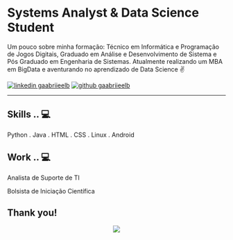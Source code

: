 <!-- Don't remove this --- https://github.com/ombharatiya -->

<!-- links to social media icons -->
<!-- no need to change these -->

<!-- icons  -->

[1.1]: https://github.com/gaabriieelb/gaabriieelb/blob/main/icons8-linkedin-48.png (linkedin icon with padding)
[2.1]: https://github.com/gaabriieelb/gaabriieelb/blob/main/icons8-github-48.png (github icon with padding)


<!-- links to my social media accounts -->

[1]: https://www.linkedin.com/in/gaabrielb/
[2]: https://github.com/gaabriieelb


<!-- Don't remove this --- https://github.com/gaabriieelb -->




<!-- section - intro -->
<!--#### **SDE** @ **HashedIn | Microsoft | ISRO** -->

# Systems Analyst & Data Science Student


Um pouco sobre minha formação: Técnico em Informática e Programação de Jogos Digitais, Graduado em Análise e Desenvolvimento de Sistema e Pós Graduado em Engenharia de Sistemas. Atualmente realizando um MBA em BigData e aventurando no aprendizado de Data Science ✌

<!-- section - intro -->

<!-- section - social media icons -->

[![linkedin gaabriieelb][1.1]][1]
[![github gaabriieelb][2.1]][2]

<!-- section - social media icons -->

 ---

<!-- section - skills -->

## Skills .. 💻

Python . Java . HTML . CSS . Linux . Android

<!-- section - skills -->

<!-- section - job details -->

## Work .. 💻

Analista de Suporte de TI 

Bolsista de Iniciação Científica

<!-- section - job details -->


<!-- section - interests -->

<!-- section - interests -->

<!-- section - blogs -->


## Thank you!

<p align='center'>
<img align='center' src="https://visitor-badge.glitch.me/badge?page_id=gaabriieelb.visitor-badge">
 <p/>
